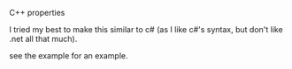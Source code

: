 C++ properties

 I tried my best to make this similar to c# (as I like c#'s syntax, but don't like .net all that much).

 see the example for an example.
